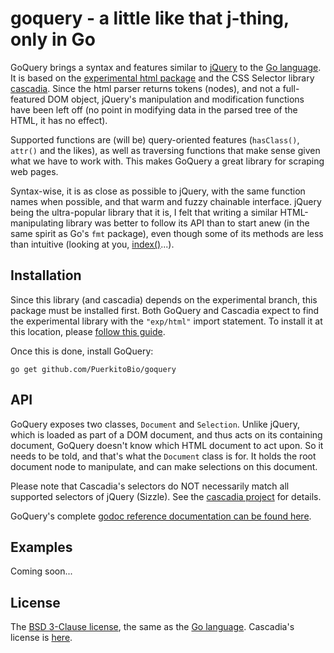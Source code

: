 # goquery - a little like that j-thing, only in Go

GoQuery brings a syntax and features similar to [jQuery][] to the [Go language][go]. It is based on the [experimental html package][exphtml] and the CSS Selector library [cascadia][]. Since the html parser returns tokens (nodes), and not a full-featured DOM object, jQuery's manipulation and modification functions have been left off (no point in modifying data in the parsed tree of the HTML, it has no effect).

Supported functions are (will be) query-oriented features (`hasClass()`, `attr()` and the likes), as well as traversing functions that make sense given what we have to work with. This makes GoQuery a great library for scraping web pages.

Syntax-wise, it is as close as possible to jQuery, with the same function names when possible, and that warm and fuzzy chainable interface. jQuery being the ultra-popular library that it is, I felt that writing a similar HTML-manipulating library was better to follow its API than to start anew (in the same spirit as Go's `fmt` package), even though some of its methods are less than intuitive (looking at you, [index()][index]...).

## Installation

Since this library (and cascadia) depends on the experimental branch, this package must be installed first. Both GoQuery and Cascadia expect to find the experimental library with the `"exp/html"` import statement. To install it at this location, please [follow this guide][wikiexp].

Once this is done, install GoQuery:

`go get github.com/PuerkitoBio/goquery`

## API

GoQuery exposes two classes, `Document` and `Selection`. Unlike jQuery, which is loaded as part of a DOM document, and thus acts on its containing document, GoQuery doesn't know which HTML document to act upon. So it needs to be told, and that's what the `Document` class is for. It holds the root document node to manipulate, and can make selections on this document.

Please note that Cascadia's selectors do NOT necessarily match all supported selectors of jQuery (Sizzle). See the [cascadia project][cascadia] for details.

GoQuery's complete [godoc reference documentation can be found here][doc].

## Examples

Coming soon...

## License

The [BSD 3-Clause license][bsd], the same as the [Go language][golic]. Cascadia's license is [here][caslic].

[jquery]: http://jquery.com/
[go]: http://golang.org/
[exphtml]: http://code.google.com/p/go/source/browse#hg%2Fsrc%2Fpkg%2Fexp
[cascadia]: http://code.google.com/p/cascadia/
[wikiexp]: http://code.google.com/p/go-wiki/wiki/InstallingExp
[bsd]: http://opensource.org/licenses/BSD-3-Clause
[golic]: http://golang.org/LICENSE
[caslic]: http://code.google.com/p/cascadia/source/browse/LICENSE
[doc]: http://go.pkgdoc.org/github.com/puerkitobio/goquery
[index]: http://api.jquery.com/index/
